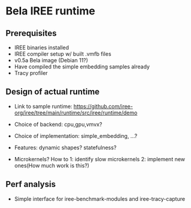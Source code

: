 # Bela IREE runtime

## Prerequisites

- IREE binaries installed
- IREE compiler setup w/ built .vmfb files
- v0.5a Bela image (Debian 11?)
- Have compiled the simple embedding samples already
- Tracy profiler


## Design of actual runtime

- Link to sample runtime: https://github.com/iree-org/iree/tree/main/runtime/src/iree/runtime/demo 

- Choice of backend: cpu,gpu,vmvx?
- Choice of implementation: simple_embedding, ...?
- Features: dynamic shapes? statefulness?
- Microkernels? How to 1: identify slow microkernels 2: implement new ones(How much work is this?)

## Perf analysis

- Simple interface for iree-benchmark-modules and iree-tracy-capture
